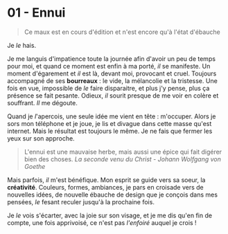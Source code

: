 # 01 - Ennui

> Ce maux est en cours d'édition et n'est encore qu'à l'état d'ébauche

Je *le* hais.

Je me languis d'impatience toute la journée afin d'avoir un peu de temps pour moi, et quand ce moment est enfin à ma porté, *il* se manifeste. Un moment d'égarement et *il* est là, devant moi, provocant et cruel. Toujours accompagné de ses __bourreaux__ : le vide, la mélancolie et la tristesse. Une fois en vue, impossible de *le* faire disparaitre, et plus j'y pense, plus ça présence se fait pesante. Odieux, *il* sourit presque de me voir en colère et souffrant. *Il* me dégoute.

Quand je *l*'apercois, une seule idée me vient en tête : m'occuper. Alors je sors mon téléphone et je joue, je lis et divague dans cette masse qu'est internet. Mais le résultat est toujours le même. Je ne fais que fermer les yeux sur son approche.

> L'ennui est une mauvaise herbe, mais aussi une épice qui fait digérer bien des choses.
> *La seconde venu du Christ - Johann Wolfgang von Goethe*

Mais parfois, *il* m'est bénéfique. Mon esprit se guide vers sa soeur, la __créativité__. Couleurs, formes, ambiances, je pars en croisade vers de nouvelles idées, de nouvelle ébauche de design que je conçois dans mes pensées, *le* fesant reculer jusqu'à la prochaine fois.

Je *le* vois s'écarter, avec la joie sur son visage, et je me dis qu'en fin de compte, une fois apprivoisé, ce n'est pas *l'enfoiré* auquel je crois !